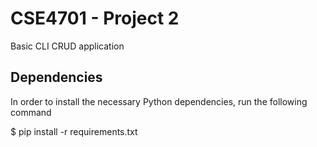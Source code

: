# CSE4701 - Project 2
Basic CLI CRUD application

## Dependencies
In order to install the necessary Python dependencies, run the following command

$ pip install -r requirements.txt
